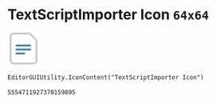 # TextScriptImporter Icon `64x64`
<img src="/img/TextScriptImporter%20Icon.png" width=64 height=64>

``` CSharp
EditorGUIUtility.IconContent("TextScriptImporter Icon")
```
```
5554711927370159895
```
